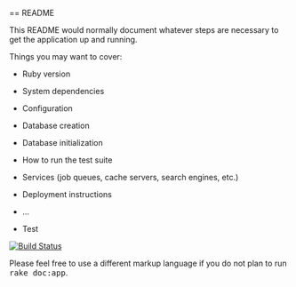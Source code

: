 == README

This README would normally document whatever steps are necessary to get the
application up and running.

Things you may want to cover:

* Ruby version

* System dependencies

* Configuration

* Database creation

* Database initialization

* How to run the test suite

* Services (job queues, cache servers, search engines, etc.)

* Deployment instructions

* ...

* Test

[![Build Status](https://travis-ci.org/dcooper12/https://github.com/dcooper12/redditclone.svg?branch=master)](http://travis-ci.org/dcooper12/https://github.com/dcooper12/redditclone)


Please feel free to use a different markup language if you do not plan to run
<tt>rake doc:app</tt>.

